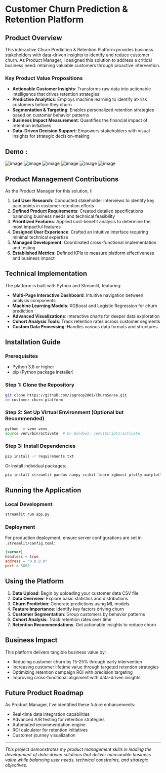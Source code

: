 # Customer Churn Prediction & Retention Platform

## Product Overview

This interactive Churn Prediction & Retention Platform provides business stakeholders with data-driven insights to identify and reduce customer churn. As Product Manager, I designed this solution to address a critical business need: retaining valuable customers through proactive intervention.

### Key Product Value Propositions

- **Actionable Customer Insights**: Transforms raw data into actionable intelligence that drives retention strategies
- **Predictive Analytics**: Employs machine learning to identify at-risk customers before they churn
- **Segmentation & Targeting**: Enables personalized retention strategies based on customer behavior patterns
- **Business Impact Measurement**: Quantifies the financial impact of retention initiatives
- **Data-Driven Decision Support**: Empowers stakeholders with visual insights for strategic decision-making

## Demo : 
![image](https://github.com/user-attachments/assets/9a8a9aa7-bddf-471c-872a-d6a4b267d8d5)
![image](https://github.com/user-attachments/assets/cb5af488-d463-462e-8f27-3e4fcfe2d918)
![image](https://github.com/user-attachments/assets/20241e24-61b6-4154-8df6-a90f9569421a)
![image](https://github.com/user-attachments/assets/982d88fd-80a3-4bcc-9021-9257f8d2c89a)
![image](https://github.com/user-attachments/assets/a9b81f39-f776-4dc4-bf9d-046dd0c14ef5)
![image](https://github.com/user-attachments/assets/8da8fbea-e993-4e8b-bf7b-2e15336c133b)



## Product Management Contributions

As the Product Manager for this solution, I:

1. **Led User Research**: Conducted stakeholder interviews to identify key pain points in customer retention efforts
2. **Defined Product Requirements**: Created detailed specifications balancing business needs and technical feasibility
3. **Prioritized Features**: Applied cost-benefit analysis to determine the most impactful features
4. **Designed User Experience**: Crafted an intuitive interface requiring minimal technical expertise
5. **Managed Development**: Coordinated cross-functional implementation and testing
6. **Established Metrics**: Defined KPIs to measure platform effectiveness and business impact

## Technical Implementation

The platform is built with Python and Streamlit, featuring:

- **Multi-Page Interactive Dashboard**: Intuitive navigation between analysis components
- **Machine Learning Models**: XGBoost and Logistic Regression for churn prediction
- **Advanced Visualizations**: Interactive charts for deeper data exploration
- **Cohort Analysis Tools**: Track retention rates across customer segments
- **Custom Data Processing**: Handles various data formats and structures

## Installation Guide

### Prerequisites
- Python 3.8 or higher
- pip (Python package installer)

### Step 1: Clone the Repository
```bash
git clone https://github.com/Jagroop2001/ChurnSense.git
cd customer-churn-platform
```

### Step 2: Set Up Virtual Environment (Optional but Recommended)
```bash
python -m venv venv
source venv/bin/activate  # On Windows: venv\Scripts\activate
```

### Step 3: Install Dependencies
```bash
pip install -r requirements.txt
```
Or install individual packages:
```bash
pip install streamlit pandas numpy scikit-learn xgboost plotly matplotlib seaborn
```

## Running the Application

### Local Development
```bash
streamlit run app.py
```

### Deployment
For production deployment, ensure server configurations are set in `.streamlit/config.toml`:
```toml
[server]
headless = true
address = "0.0.0.0"
port = 5000
```

## Using the Platform

1. **Data Upload**: Begin by uploading your customer data CSV file
2. **Data Overview**: Explore basic statistics and distributions
3. **Churn Prediction**: Generate predictions using ML models
4. **Feature Importance**: Identify key factors driving churn
5. **Customer Segmentation**: Group customers by behavior patterns
6. **Cohort Analysis**: Track retention rates over time
7. **Retention Recommendations**: Get actionable insights to reduce churn

## Business Impact

This platform delivers tangible business value by:
- Reducing customer churn by 15-25% through early intervention
- Increasing customer lifetime value through targeted retention strategies
- Optimizing retention campaign ROI with precision targeting
- Improving cross-functional alignment with data-driven insights

## Future Product Roadmap

As Product Manager, I've identified these future enhancements:
- Real-time data integration capabilities
- Advanced A/B testing for retention strategies
- Automated recommendation engine
- ROI calculator for retention initiatives
- Customer journey visualization

---

*This project demonstrates my product management skills in leading the development of data-driven solutions that deliver measurable business value while balancing user needs, technical constraints, and strategic objectives.*
